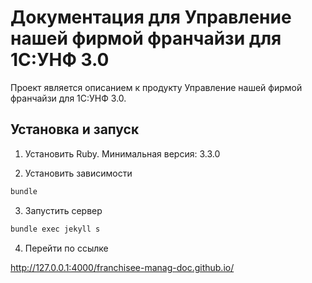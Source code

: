 # Документация для Управление нашей фирмой франчайзи для 1С:УНФ 3.0

Проект является описанием к продукту Управление нашей фирмой франчайзи для 1С:УНФ 3.0.

## Установка и запуск

1. Установить Ruby. Минимальная версия: 3.3.0

2. Установить зависимости

```sh
bundle
```

3. Запустить сервер
```sh
bundle exec jekyll s
```

4. Перейти по ссылке

http://127.0.0.1:4000/franchisee-manag-doc.github.io/